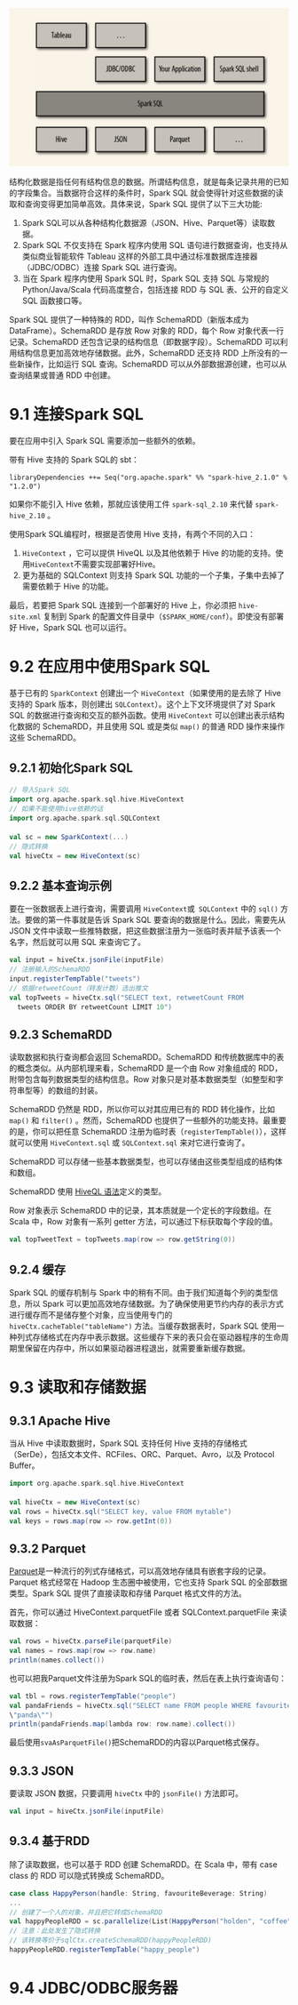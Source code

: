 ![](img/chap9/img0.png)

结构化数据是指任何有结构信息的数据。所谓结构信息，就是每条记录共用的已知的字段集合。当数据符合这样的条件时，Spark SQL 就会使得针对这些数据的读取和查询变得更加简单高效。具体来说，Spark SQL 提供了以下三大功能:

1. Spark SQL可以从各种结构化数据源（JSON、Hive、Parquet等）读取数据。
2. Spark SQL 不仅支持在 Spark 程序内使用 SQL 语句进行数据查询，也支持从类似商业智能软件 Tableau 这样的外部工具中通过标准数据库连接器（JDBC/ODBC）连接 Spark SQL 进行查询。
3. 当在 Spark 程序内使用 Spark SQL 时，Spark SQL 支持 SQL 与常规的 Python/Java/Scala 代码高度整合，包括连接 RDD 与 SQL 表、公开的自定义 SQL 函数接口等。

Spark SQL 提供了一种特殊的 RDD，叫作 SchemaRDD（新版本成为DataFrame）。SchemaRDD 是存放 Row 对象的 RDD，每个 Row 对象代表一行记录。SchemaRDD 还包含记录的结构信息（即数据字段）。SchemaRDD 可以利用结构信息更加高效地存储数据。此外，SchemaRDD 还支持 RDD 上所没有的一些新操作，比如运行 SQL 查询。SchemaRDD 可以从外部数据源创建，也可以从查询结果或普通 RDD 中创建。


# 9.1 连接Spark SQL

要在应用中引入 Spark SQL 需要添加一些额外的依赖。

带有 Hive 支持的 Spark SQL的 sbt：

```properties
libraryDependencies ++= Seq("org.apache.spark" %% "spark-hive_2.1.0" % "1.2.0")
```

如果你不能引入 Hive 依赖，那就应该使用工件 `spark-sql_2.10` 来代替 `spark-hive_2.10` 。

使用Spark SQL编程时，根据是否使用 Hive 支持，有两个不同的入口：

1. `HiveContext` ，它可以提供 HiveQL 以及其他依赖于 Hive 的功能的支持。使用`HiveContext`不需要实现部署好Hive。
2. 更为基础的 SQLContext 则支持 Spark SQL 功能的一个子集，子集中去掉了需要依赖于 Hive 的功能。

最后，若要把 Spark SQL 连接到一个部署好的 Hive 上，你必须把 `hive-site.xml` 复制到 Spark 的配置文件目录中（`$SPARK_HOME/conf`）。即使没有部署好 Hive，Spark SQL 也可以运行。



# 9.2 在应用中使用Spark SQL

基于已有的 `SparkContext` 创建出一个 `HiveContext`（如果使用的是去除了 Hive 支持的 Spark 版本，则创建出 `SQLContext`）。这个上下文环境提供了对 Spark SQL 的数据进行查询和交互的额外函数。使用 `HiveContext` 可以创建出表示结构化数据的 SchemaRDD，并且使用 SQL 或是类似 `map()` 的普通 RDD 操作来操作这些 SchemaRDD。

## 9.2.1 初始化Spark SQL

```scala
// 导入Spark SQL
import org.apache.spark.sql.hive.HiveContext
// 如果不能使用hive依赖的话
import org.apache.spark.sql.SQLContext
  
val sc = new SparkContext(...)
// 隐式转换
val hiveCtx = new HiveContext(sc)
```

## 9.2.2 基本查询示例

要在一张数据表上进行查询，需要调用 `HiveContext`或` SQLContext` 中的 `sql()` 方法。要做的第一件事就是告诉 Spark SQL 要查询的数据是什么。因此，需要先从 JSON 文件中读取一些推特数据，把这些数据注册为一张临时表并赋予该表一个名字，然后就可以用 SQL 来查询它了。

```scala
val input = hiveCtx.jsonFile(inputFile)
// 注册输入的SchemaRDD
input.registerTempTable("tweets")
// 依据retweetCount（转发计数）选出推文
val topTweets = hiveCtx.sql("SELECT text, retweetCount FROM
  tweets ORDER BY retweetCount LIMIT 10")
```

## 9.2.3 SchemaRDD

读取数据和执行查询都会返回 SchemaRDD。SchemaRDD 和传统数据库中的表的概念类似。从内部机理来看，SchemaRDD 是一个由 Row 对象组成的 RDD，附带包含每列数据类型的结构信息。Row 对象只是对基本数据类型（如整型和字符串型等）的数组的封装。

SchemaRDD 仍然是 RDD，所以你可以对其应用已有的 RDD 转化操作，比如 `map()` 和 `filter()` 。然而，SchemaRDD 也提供了一些额外的功能支持。最重要的是，你可以把任意 SchemaRDD 注册为临时表（`registerTempTable()`），这样就可以使用 `HiveContext.sql` 或 `SQLContext.sql` 来对它进行查询了。

SchemaRDD 可以存储一些基本数据类型，也可以存储由这些类型组成的结构体和数组。

SchemaRDD 使用 [HiveQL 语法](https://cwiki.apache.org/confluence/display/Hive/LanguageManual+DDL)定义的类型。

Row 对象表示 SchemaRDD 中的记录，其本质就是一个定长的字段数组。在 Scala 中，Row 对象有一系列 getter 方法，可以通过下标获取每个字段的值。

```scala
val topTweetText = topTweets.map(row => row.getString(0))
```

## 9.2.4 缓存

Spark SQL 的缓存机制与 Spark 中的稍有不同。由于我们知道每个列的类型信息，所以 Spark 可以更加高效地存储数据。为了确保使用更节约内存的表示方式进行缓存而不是储存整个对象，应当使用专门的 `hiveCtx.cacheTable("tableName")` 方法。当缓存数据表时，Spark SQL 使用一种列式存储格式在内存中表示数据。这些缓存下来的表只会在驱动器程序的生命周期里保留在内存中，所以如果驱动器进程退出，就需要重新缓存数据。



# 9.3 读取和存储数据

## 9.3.1 Apache Hive

当从 Hive 中读取数据时，Spark SQL 支持任何 Hive 支持的存储格式（SerDe），包括文本文件、RCFiles、ORC、Parquet、Avro，以及 Protocol Buffer。

```scala
import org.apache.spark.sql.hive.HiveContext

val hiveCtx = new HiveContext(sc)
val rows = hiveCtx.sql("SELECT key, value FROM mytable")
val keys = rows.map(row => row.getInt(0))
```

## 9.3.2 Parquet

[Parquet](http://parquet.apache.org/)是一种流行的列式存储格式，可以高效地存储具有嵌套字段的记录。Parquet 格式经常在 Hadoop 生态圈中被使用，它也支持 Spark SQL 的全部数据类型。Spark SQL 提供了直接读取和存储 Parquet 格式文件的方法。

首先，你可以通过 HiveContext.parquetFile 或者 SQLContext.parquetFile 来读取数据：

```scala
val rows = hiveCtx.parseFile(parquetFile)
val names = rows.map(row => row.name)
println(names.collect())
```

也可以把我Parquet文件注册为Spark SQL的临时表，然后在表上执行查询语句：

```scala
val tbl = rows.registerTempTable("people")
val pandaFriends = hiveCtx.sql("SELECT name FROM people WHERE favouriteAnimal =
\"panda\"")
println(pandaFriends.map(lambda row: row.name).collect()) 
```

最后使用`svaAsParquetFile()`把SchemaRDD的内容以Parquet格式保存。

## 9.3.3 JSON

要读取 JSON 数据，只要调用 `hiveCtx` 中的 `jsonFile()` 方法即可。 

```scala
val input = hiveCtx.jsonFile(inputFile)
```

## 9.3.4 基于RDD

除了读取数据，也可以基于 RDD 创建 SchemaRDD。在 Scala 中，带有 case class 的 RDD 可以隐式转换成 SchemaRDD。

```scala
case class HappyPerson(handle: String, favouriteBeverage: String)
...
// 创建了一个人的对象，并且把它转成SchemaRDD
val happyPeopleRDD = sc.parallelize(List(HappyPerson("holden", "coffee")))
// 注意：此处发生了隐式转换
// 该转换等价于sqlCtx.createSchemaRDD(happyPeopleRDD)
happyPeopleRDD.registerTempTable("happy_people")
```



# 9.4 JDBC/ODBC服务器

